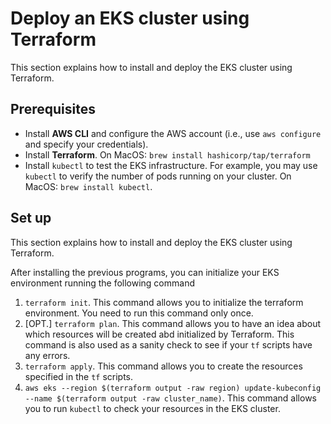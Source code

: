 # Deploy an EKS cluster using Terraform
This section explains how to install and deploy the EKS cluster using Terraform.

## Prerequisites
- Install **AWS CLI** and configure the AWS account (i.e., use `aws configure` and specify your credentials).
- Install **Terraform**. On MacOS: `brew install hashicorp/tap/terraform`
- Install `kubectl` to test the EKS infrastructure. For example, you may use `kubectl` to verify the number of pods running on your cluster. On MacOS: `brew install kubectl`.

## Set up
This section explains how to install and deploy the EKS cluster using Terraform.

After installing the previous programs, you can initialize your EKS environment running the following command
1. `terraform init`. This command allows you to initialize the terraform environment. You need to run this command only once.
2. [OPT.] `terraform plan`. This command allows you to have an idea about which resources will be created abd initialized by Terraform. This command is also used as a sanity check to see if your `tf` scripts have any errors.
3. `terraform apply`. This command allows you to create the resources specified in the `tf` scripts.
4. `aws eks --region $(terraform output -raw region) update-kubeconfig --name $(terraform output -raw cluster_name)`. This command allows you to run `kubectl` to check your resources in the EKS cluster.
